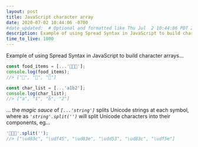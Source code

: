```yaml
---
layout: post
title: JavaScript character array
date: 2020-07-02 10:44:06 -0700
#date_updated:  # Optional and formatted like Thu Jul  2 10:44:06 PDT 2020 above
description: Example of using Spread Syntax in JavaScript to build character arrays
time_to_live: 1800
---
```




Example of using Spread Syntax in JavaScript to build character arrays...


```javascript
const food_items = [...'🍅🥓🍞'];
console.log(food_items);
//> ["🍅", "🥓", "🍞"]

const char_list = [...'a1b2'];
console.log(char_list);
//> ["a", "1", "b", "2"]
```


... the _magic sauce_ of _`[...'string']`_ splits Unicode strings at each symbol, where as _`'string'.split('')`_ will split Unicode characters into their components, eg...


```javascript
'🍅🥓🍞'.split('');
//> ["\ud83c", "\udf45", "\ud83e", "\udd53", "\ud83c", "\udf5e"]
```
